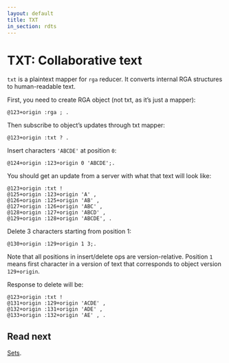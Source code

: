 ```yaml
---
layout: default
title: TXT
in_section: rdts
---
```


# TXT: Collaborative text

`txt` is a plaintext mapper for `rga` reducer. It converts internal RGA structures to human-readable text.

First, you need to create RGA object (not txt, as it’s just a mapper):

```
@123+origin :rga ; .
```

Then subscribe to object’s updates through txt mapper:

```
@123+origin :txt ? .
```

Insert characters `'ABCDE'` at position `0`:

```
@124+origin :123+origin 0 'ABCDE';.
```

You should get an update from a server with what that text will look like:

```
@123+origin :txt !
@125+origin :123+origin 'A' ,
@126+origin :125+origin 'AB' ,
@127+origin :126+origin 'ABC' ,
@128+origin :127+origin 'ABCD' ,
@129+origin :128+origin 'ABCDE', .
```

Delete 3 characters starting from position 1:

```
@130+origin :129+origin 1 3;.
```

Note that all positions in insert/delete ops are version-relative. Position `1` means first character in a version of text that corresponds to object version `129+origin`.

Response to delete will be:

```
@123+origin :txt !
@131+origin :129+origin 'ACDE' ,
@132+origin :131+origin 'ADE' ,
@133+origin :132+origin 'AE' , .
```

## Read next

[Sets](../set/).